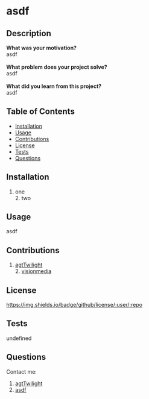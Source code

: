 
# asdf

## Description
**What was your motivation?** <br>
asdf <br><br>
**What problem does your project solve?** <br>
asdf <br><br>
**What did you learn from this project?** <br>
asdf
        
## Table of Contents
- [Installation](#installation)
- [Usage](#usage)
- [Contributions](#contributions)
- [License](#license)
- [Tests](#tests)
- [Questions](#questions)
        
## Installation
1. one<br />2. two<br>
        
## Usage
asdf
        
## Contributions
1. [agtTwilight](https://github.com/agtTwilight) <br>2. [visionmedia](https://github.com/visionmedia)<br>
        
## License
https://img.shields.io/badge/github/license/:user/:repo
        
## Tests
undefined
        
## Questions
Contact me: 
1. [agtTwilight](https://github.com/agtTwilight)
2. [asdf]()